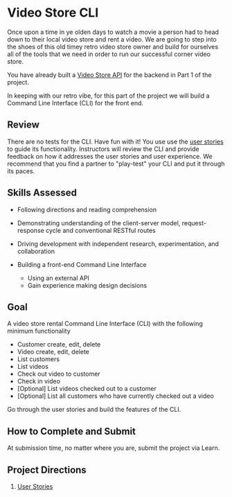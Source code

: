 # Video Store CLI

Once upon a time in ye olden days to watch a movie a person had to head down to their local video store and rent a video.  We are going to step into the shoes of this old timey retro video store owner and build for ourselves all of the tools that we need in order to run our successful corner video store. 

You have already built a [Video Store API](https://github.com/AdaGold/retro-video-store) for the backend in Part 1 of the project.

In keeping with our retro vibe, for this part of the project we will build a Command Line Interface (CLI) for the front end.

## Review

There are no tests for the CLI. Have fun with it! You use use the [user stories](ada-project-docs/user_stories.md) to guide its functionality. Instructors will review the CLI and provide feedback on how it addresses the user stories and user experience. We recommend that you find a partner to "play-test" your CLI and put it through its paces. 


## Skills Assessed

- Following directions and reading comprehension
- Demonstrating understanding of the client-server model, request-response cycle and conventional RESTful routes
- Driving development with independent research, experimentation, and collaboration
- Building a front-end Command Line Interface

    - Using an external API
    - Gain experience making design decisions

## Goal

A video store rental Command Line Interface (CLI) with the following minimum functionality

- Customer create, edit, delete
- Video create, edit, delete
- List customers
- List videos
- Check out video to customer
- Check in video
- [Optional] List videos checked out to a customer
- [Optional] List all customers who have currently checked out a video

Go through the user stories and build the features of the CLI.

## How to Complete and Submit

At submission time, no matter where you are, submit the project via Learn.

## Project Directions

1.  [User Stories](ada-project-docs/user_stories.md)
